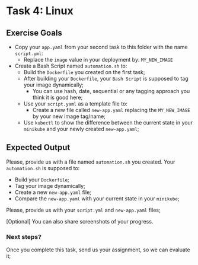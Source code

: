 # Task 4: Linux

## Exercise Goals

* Copy your `app.yaml` from your second task to this folder with the name `script.yml`:
  * Replace the `image` value in your deployment by: `MY_NEW_IMAGE`
* Create a Bash Script named `automation.sh` to:
  * Build the `Dockerfile` you created on the first task;
  * After building your `Dockerfile`, your `Bash Script` is supposed to tag your image dynamically;
    * You can use hash, date, sequential or any tagging approach you think it is good here;
  * Use your `script.yaml` as a template file to:
    * Create a new file called `new-app.yaml` replacing the `MY_NEW_IMAGE` by your new image tag/name;
  * Use `kubectl` to show the difference between the current state in your `minikube` and your newly created `new-app.yaml`;

## Expected Output

Please, provide us with a file named `automation.sh` you created. Your `automation.sh` is supposed to:

* Build your `Dockerfile`;
* Tag your image dynamically;
* Create a new `new-app.yaml` file;
* Compare the `new-app.yaml` with your current state in your `minikube`;

Please, provide us with your `script.yml` and `new-app.yaml` files;

[Optional] You can also share screenshots of your progress.

### Next steps?

Once you complete this task, send us your assignment, so we can evaluate it;
